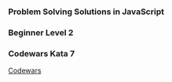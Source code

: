 ### Problem Solving Solutions in JavaScript

### Beginner Level 2

### Codewars Kata 7

[Codewars](https://www.codewars.com/)
